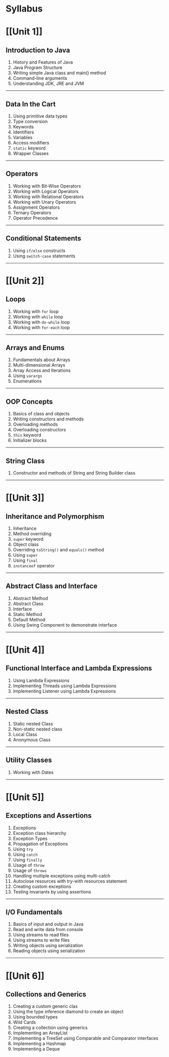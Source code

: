 # Syllabus
# [[Unit 1]]
## Introduction to Java
1. History and Features of Java
2. Java Program Structure
3. Writing simple Java class and main() method
4. Command-line arguments
5. Understanding JDK, JRE and JVM
---
## Data In the Cart
1. Using primitive data types
2. Type conversion
3. Keywords
4. Identifiers
5. Variables
6. Access modifiers
7. `static` keyword
8. Wrapper Classes
---
## Operators
1. Working with Bit-Wise Operators
2. Working with Logical Operators
3. Working with Relational Operators
4. Working with Unary Operators
5. Assignment Operators
6. Ternary Operators
7. Operator Precedence
---
## Conditional Statements
1. Using `if/else` constructs
2. Using `switch-case` statements
---
# [[Unit 2]]
## Loops
1. Working with `for` loop
2. Working with `while` loop
3. Working with `do-while` loop
4. Working with `for-each` loop
---
## Arrays and Enums
1. Fundamentals about Arrays
2. Multi-dimensional Arrays
3. Array Access and Iterations
4. Using `varargs`
5. Enumerations
---
## OOP Concepts
1. Basics of class and objects
2. Writing constructors and methods
3. Overloading methods
4. Overloading constructors
5. `this` keyword
6. Initializer blocks
---
## String Class
1. Constructor and methods of String and String Builder class
---
# [[Unit 3]]
## Inheritance and Polymorphism
1. Inheritance
2. Method overriding
3. `super` keyword
4. Object class
5. Overriding `toString()` and `equals()` method
6. Using `super`
7. Using `final`
8. `instanceof` operator
---
## Abstract Class and Interface
1. Abstract Method
2. Abstract Class
3. Interface
4. Static Method
5. Default Method
6. Using Swing Component to demonstrate interface
---
# [[Unit 4]]
## Functional Interface and Lambda Expressions
1. Using Lambda Expressions
2. Implementing Threads using Lambda Expressions
3. Implementing Listener using Lambda Expressions
---
## Nested Class
1. Static nested Class
2. Non-static nested class
3. Local Class
4. Anonymous Class
---
## Utility Classes
1. Working with Dates
---
# [[Unit 5]]
## Exceptions and Assertions
1. Exceptions
2. Exception class hierarchy
3. Exception Types
4. Propagation of Exceptions
5. Using `try`
6. Using `catch`
7. Using `finally`
8. Usage of `throw`
9. Usage of `throws`
10. Handling multiple exceptions using multi-catch
11. Autoclose resources with try-with resources statement
12. Creating custom exceptions
13. Testing invariants by using assertions
---
## I/O Fundamentals
1. Basics of input and output in Java
2. Read and write data from console
3. Using streams to read files
4. Using streams to write files
5. Writing objects using serialization
6. Reading objects using serialization
---
# [[Unit 6]]
## Collections and Generics
1. Creating a custom generic clas
2. Using the type inference diamond to create an object
3. Using bounded types
4. Wild Cards
5. Creating a collection using generics
6. Implementing an ArrayList
7. Implementing a TreeSet using Comparable and Comparator interfaces
8. Implementing a Hashmap
9. Implementing a Deque